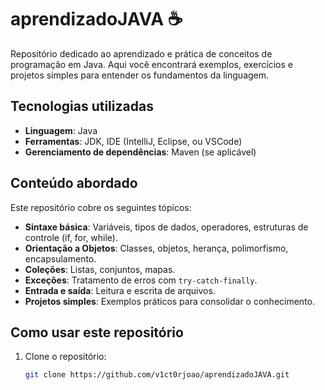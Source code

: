 # aprendizadoJAVA ☕

Repositório dedicado ao aprendizado e prática de conceitos de programação em Java. Aqui você encontrará exemplos, exercícios e projetos simples para entender os fundamentos da linguagem.

## Tecnologias utilizadas
- **Linguagem**: Java
- **Ferramentas**: JDK, IDE (IntelliJ, Eclipse, ou VSCode)
- **Gerenciamento de dependências**: Maven (se aplicável)

## Conteúdo abordado
Este repositório cobre os seguintes tópicos:
- **Sintaxe básica**: Variáveis, tipos de dados, operadores, estruturas de controle (if, for, while).
- **Orientação a Objetos**: Classes, objetos, herança, polimorfismo, encapsulamento.
- **Coleções**: Listas, conjuntos, mapas.
- **Exceções**: Tratamento de erros com `try-catch-finally`.
- **Entrada e saída**: Leitura e escrita de arquivos.
- **Projetos simples**: Exemplos práticos para consolidar o conhecimento.

## Como usar este repositório
1. Clone o repositório:
   ```bash
   git clone https://github.com/v1ct0rjoao/aprendizadoJAVA.git
